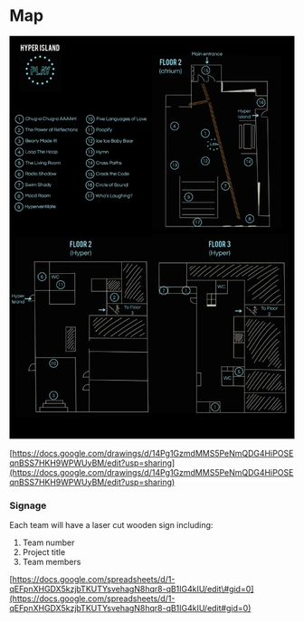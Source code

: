 # Map

![](../../.gitbook/assets/map_hyperplay.png)

[https://docs.google.com/drawings/d/14Pg1GzmdMMS5PeNmQDG4HiPOSEqnBSS7HKH9WPWUyBM/edit?usp=sharing](https://docs.google.com/drawings/d/14Pg1GzmdMMS5PeNmQDG4HiPOSEqnBSS7HKH9WPWUyBM/edit?usp=sharing)

### Signage

Each team will have a laser cut wooden sign including:

1. Team number
2. Project title
3. Team members

[https://docs.google.com/spreadsheets/d/1-qEFpnXHGDX5kzjbTKUTYsvehagN8hqr8-qB1IG4kIU/edit\#gid=0](https://docs.google.com/spreadsheets/d/1-qEFpnXHGDX5kzjbTKUTYsvehagN8hqr8-qB1IG4kIU/edit#gid=0)



